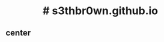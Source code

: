 <style> 
h1{
  text-align: center;
  
}
h2 {
  text-align: left;


}
</style>
<h1> # s3thbr0wn.github.io </h1>
<h2> center </h2>
